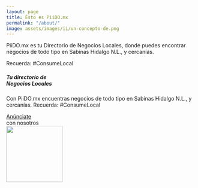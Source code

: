 ```yaml
---
layout: page
title: Ésto es PiiDO.mx
permalink: "/about/"
image: assets/images/ii/un-concepto-de.png
---
```


PiiDO.mx es tu Directorio de Negocios Locales, donde puedes encontrar 
negocios de todo tipo en Sabinas Hidalgo N.L., y cercanías. 

Recuerda: #ConsumeLocal






<div class="rounded mb-3 hero2">
  <div class="row align-items-center justify-content-between">
    <div class="col-xs-2 col-md-2">
      <h5 class="font-weight-bold mb-3 serif-font">Tu directorio de <br />Negocios Locales</h5>
      <p class="lead mb-3">Con PiiDO.mx encuentras negocios de todo tipo en Sabinas Hidalgo N.L., y cercanías. Recuerda: #ConsumeLocal</p>
      <!-- <a href="{{site.baseurl}}/about" class="btn btn-dark text-white px-5 btn-lg">About me</a> -->
      <a href="{{site.baseurl}}/anunciate" class="btn btn-dark text-white px-5 btn-lg">Anúnciate</a>  <br />con nosotros
    </div>
    <div class="col-xs-5 col-md-5 text-right pl-1 pl-lg-4">
      <!-- <img class="intro" height="500" src="{{site.baseurl}}/assets/images/intro.svg"> --> 
        <img class="intro" height="150" src="{{site.baseurl}}/assets/images/marketshop-svgrepo-com4.svg"> 
    </div>
  </div>
</div>

